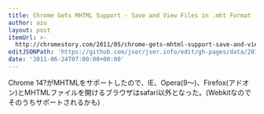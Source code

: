 ```yaml
---
title: Chrome Gets MHTML Support - Save and View Files in .mht Format
author: azu
layout: post
itemUrl: >-
  http://chromestory.com/2011/05/chrome-gets-mhtml-support-save-and-view-files-in-mht-format/
editJSONPath: 'https://github.com/jser/jser.info/edit/gh-pages/data/2011/06/index.json'
date: '2011-06-24T07:00:00+00:00'
---
```

Chrome 14?がMHTMLをサポートしたので、IE、Opera(9～)、Firefox(アドオン)とMHTMLファイルを開けるブラウザはsafari以外となった。(Webkitなのでそのうちサポートされるかも)
